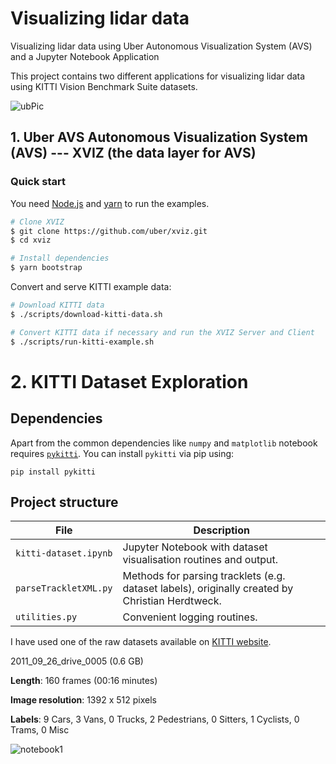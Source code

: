 # Visualizing lidar data 

Visualizing lidar data using Uber  Autonomous Visualization System (AVS) and a Jupyter  Notebook Application

This project contains two different applications for visualizing lidar data using  KITTI Vision Benchmark Suite datasets.


![ubPic](https://user-images.githubusercontent.com/30608533/58125546-7924eb00-7c19-11e9-93e1-c69c5465edb9.png)




## 1.  Uber AVS Autonomous Visualization System (AVS) ---  XVIZ (the data layer for AVS)

###  Quick start

You need [Node.js](https://nodejs.org/en/) and [yarn](https://yarnpkg.com/lang/en/docs/install) to
run the examples.

```bash
# Clone XVIZ
$ git clone https://github.com/uber/xviz.git
$ cd xviz

# Install dependencies
$ yarn bootstrap
```

Convert and serve KITTI example data:

```bash
# Download KITTI data
$ ./scripts/download-kitti-data.sh

# Convert KITTI data if necessary and run the XVIZ Server and Client
$ ./scripts/run-kitti-example.sh
```


# 2. KITTI Dataset Exploration 

## Dependencies

Apart from the common dependencies like `numpy` and `matplotlib` notebook requires [`pykitti`](https://github.com/utiasSTARS/pykitti). You can install `pykitti` via pip using:

```
pip install pykitti
```

## Project structure

| File                   | Description                                                                                      |
| ---------------------- | ------------------------------------------------------------------------------------------------ |
| `kitti-dataset.ipynb`  | Jupyter Notebook with dataset visualisation routines and output.                                 |
| `parseTrackletXML.py`  | Methods for parsing tracklets (e.g. dataset labels), originally created by Christian Herdtweck.  |
| `utilities.py`         | Convenient logging routines.


I have used one of the raw datasets available on [KITTI website](http://www.cvlibs.net/datasets/kitti/raw_data.php).


2011_09_26_drive_0005 (0.6 GB) 

**Length**: 160 frames (00:16 minutes)

**Image resolution**: 1392 x 512 pixels

**Labels**: 9 Cars, 3 Vans, 0 Trucks, 2 Pedestrians, 0 Sitters, 1 Cyclists, 0 Trams, 0 Misc



![notebook1](https://user-images.githubusercontent.com/30608533/58126353-75926380-7c1b-11e9-9be2-3b2e5177887e.jpg)


